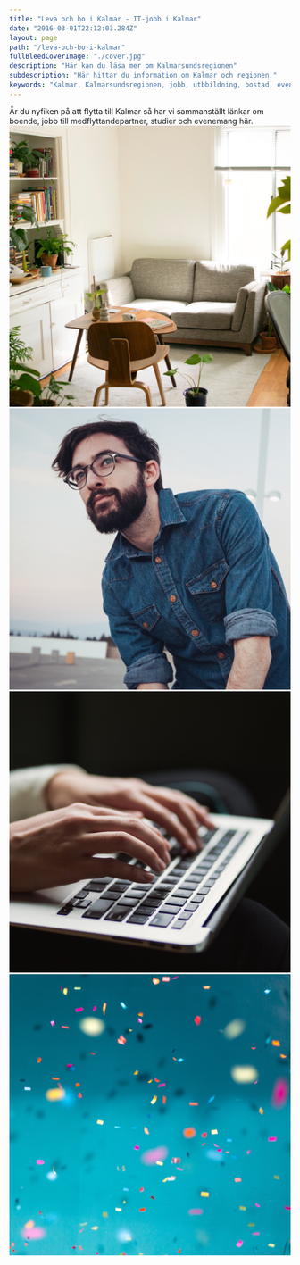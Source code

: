 ```yaml
---
title: "Leva och bo i Kalmar - IT-jobb i Kalmar"
date: "2016-03-01T22:12:03.284Z"
layout: page
path: "/leva-och-bo-i-kalmar"
fullBleedCoverImage: "./cover.jpg"
description: "Här kan du läsa mer om Kalmarsundsregionen"
subdescription: "Här hittar du information om Kalmar och regionen."
keywords: "Kalmar, Kalmarsundsregionen, jobb, utbbildning, bostad, evenemang"
---
```


<leadin>
Är du nyfiken på att flytta till Kalmar så har vi sammanställt länkar om boende, jobb till medflyttandepartner, studier och evenemang här.
</leadin>

<grid flexdirection="row">
	<grid-item href="https://kalmarsundsregionen.com/boende/" title="Boende"  nofollow="true" background="#4cc178" aligntext="left" flex="2">
		<img src="./apartment.jpg" />
	</grid-item>
	<grid-item href="https://kalmarsundsregionen.com/jobb/" title="Jobb åt partner" nofollow="true" background="#c14b7f" aligntext="left" flex="2">
		<img src="./partner.jpg" />
	</grid-item>
</grid>

<grid flexdirection="row">
	<grid-item href="https://kalmarsundsregionen.com/studier/" title="Studier"  nofollow="true" background="#c17e4b" aligntext="left" flex="2">
		<img src="./study.jpg" />
	</grid-item>
	<grid-item href="https://kalmarsundsregionen.com/evenemang/" title="Evenemang"  nofollow="true" background="#4baac1" aligntext="left" flex="2">
		<img src="./events.jpg" />
	</grid-item>
</grid>
